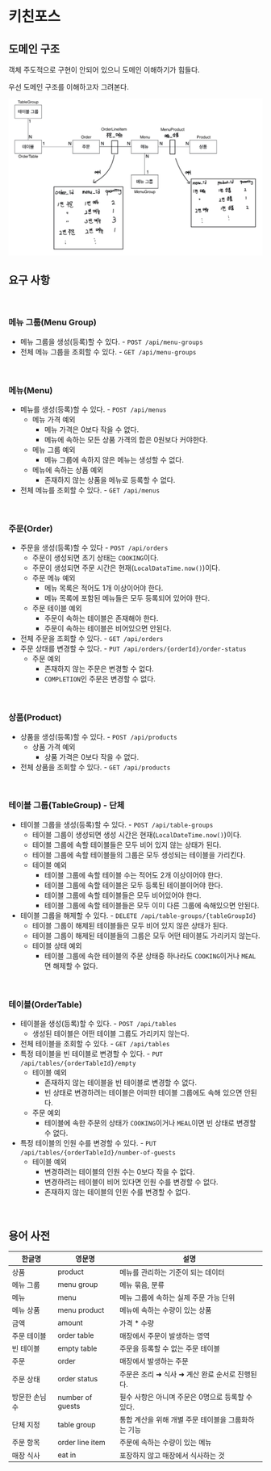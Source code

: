 # 키친포스

## 도메인 구조
객체 주도적으로 구현이 안되어 있으니 도메인 이해하기가 힘들다.

우선 도메인 구조를 이해하고자 그려본다.

<p align="center"><img src="./image/IMG_08EFBD5C6C51-1.jpeg"></p>

## 요구 사항

<br>

### 메뉴 그룹(Menu Group)

* 메뉴 그룹을 생성(등록)할 수 있다. - `POST /api/menu-groups`
* 전체 메뉴 그룹을 조회할 수 있다. - `GET /api/menu-groups`

<br>

### 메뉴(Menu)

* 메뉴를 생성(등록)할 수 있다. - `POST /api/menus`
    * 메뉴 가격 예외
        * 메뉴 가격은 0보다 작을 수 없다.
        * 메뉴에 속하는 모든 상품 가격의 합은 0원보다 커야한다.
    * 메뉴 그룹 예외
        * 메뉴 그룹에 속하지 않은 메뉴는 생성할 수 없다.
    * 메뉴에 속하는 상품 예외
        * 존재하지 않는 상품을 메뉴로 등록할 수 없다.
* 전체 메뉴를 조회할 수 있다. - `GET /api/menus`

<br>

### 주문(Order)

* 주문을 생성(등록)할 수 있다 - `POST /api/orders`
    * 주문이 생성되면 초기 상태는 `COOKING`이다.
    * 주문이 생성되면 주문 시간은 현재(`LocalDataTime.now()`)이다.
    * 주문 메뉴 예외
        * 메뉴 목록은 적어도 1개 이상이어야 한다.
        * 메뉴 목록에 포함된 메뉴들은 모두 등록되어 있어야 한다.
    * 주문 테이블 예외
        * 주문이 속하는 테이블은 존재해야 한다.
        * 주문이 속하는 테이블은 비어있으면 안된다.
* 전체 주문을 조회할 수 있다. -  `GET /api/orders`
* 주문 상태를 변경할 수 있다. -  `PUT /api/orders/{orderId}/order-status`
    * 주문 예외
        * 존재하지 않는 주문은 변경할 수 없다.
        * `COMPLETION`인 주문은 변경할 수 없다.

<br>

### 상품(Product)

* 상품을 생성(등록)할 수 있다. - `POST /api/products`
    * 상품 가격 예외
        * 상품 가격은 0보다 작을 수 없다.
* 전체 상품을 조회할 수 있다. - `GET /api/products`

<br>

### 테이블 그룹(TableGroup) - 단체

* 테이블 그룹을 생성(등록)할 수 있다. - `POST /api/table-groups`
    * 테이블 그룹이 생성되면 생성 시간은 현재(`LocalDateTime.now()`)이다.
    * 테이블 그룹에 속할 테이블들은 모두 비어 있지 않는 상태가 된다.
    * 테이블 그룹에 속할 테이블들의 그룹은 모두 생성되는 테이블을 가리킨다.
    * 테이블 예외
        * 테이블 그룹에 속할 테이블 수는 적어도 2개 이상이어야 한다.
        * 테이블 그룹에 속할 테이블은 모두 등록된 테이블이어야 한다.
        * 테이블 그룹에 속할 테이블들은 모두 비어있어야 한다.
        * 테이블 그룹에 속할 테이블들은 모두 이미 다른 그룹에 속해있으면 안된다.
* 테이블 그룹을 해제할 수 있다. - `DELETE /api/table-groups/{tableGroupId}`
    * 테이블 그룹이 해제된 테이블들은 모두 비어 있지 않은 상태가 된다.
    * 테이블 그룹이 해제된 테이블들의 그룹은 모두 어떤 테이블도 가리키지 않는다.
    * 테이블 상태 예외
        * 테이블 그룹에 속한 테이블의 주문 상태중 하나라도 `COOKING`이거나 `MEAL` 면 해제할 수 없다.

<br>

### 테이블(OrderTable)

* 테이블을 생성(등록)할 수 있다. - `POST /api/tables`
    * 생성된 테이블은 어떤 테이블 그룹도 가리키지 않는다.
* 전체 테이블을 조회할 수 있다. - `GET /api/tables`
* 특정 테이블을 빈 테이블로 변경할 수 있다. - `PUT /api/tables/{orderTableId}/empty`
    * 테이블 예외
        * 존재하지 않는 테이블을 빈 테이블로 변경할 수 없다.
        * 빈 상태로 변경하려는 테이블은 어떠한 테이블 그룹에도 속해 있으면 안된다.
    * 주문 예외
        * 테이블에 속한 주문의 상태가 `COOKING`이거나 `MEAL`이면 빈 상태로 변경할 수 없다.
* 특정 테이블의 인원 수를 변경할 수 있다. - `PUT /api/tables/{orderTableId}/number-of-guests`
    * 테이블 예외
        * 변경하려는 테이블의 인원 수는 0보다 작을 수 없다.
        * 변경하려는 테이블이 비어 있다면 인원 수를 변경할 수 없다.
        * 존재하지 않는 테이블의 인원 수를 변경할 수 없다.

<br>

## 용어 사전

| 한글명 | 영문명 | 설명 |
| --- | --- | --- |
| 상품 | product | 메뉴를 관리하는 기준이 되는 데이터 |
| 메뉴 그룹 | menu group | 메뉴 묶음, 분류 |
| 메뉴 | menu | 메뉴 그룹에 속하는 실제 주문 가능 단위 |
| 메뉴 상품 | menu product | 메뉴에 속하는 수량이 있는 상품 |
| 금액 | amount | 가격 * 수량 |
| 주문 테이블 | order table | 매장에서 주문이 발생하는 영역 |
| 빈 테이블 | empty table | 주문을 등록할 수 없는 주문 테이블 |
| 주문 | order | 매장에서 발생하는 주문 |
| 주문 상태 | order status | 주문은 조리 ➜ 식사 ➜ 계산 완료 순서로 진행된다. |
| 방문한 손님 수 | number of guests | 필수 사항은 아니며 주문은 0명으로 등록할 수 있다. |
| 단체 지정 | table group | 통합 계산을 위해 개별 주문 테이블을 그룹화하는 기능 |
| 주문 항목 | order line item | 주문에 속하는 수량이 있는 메뉴 |
| 매장 식사 | eat in | 포장하지 않고 매장에서 식사하는 것 |
